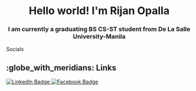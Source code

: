<h1 align="center">Hello world! I'm Rijan Opalla</h1>
<h3 align="center">I am currently a graduating BS CS-ST student from De La Salle University-Manila</h3>


<div> Socials 
  <h2> :globe_with_meridians: Links </h2>
  <div id="badges">
      <a href="https://www.linkedin.com/in/rijopalla/">
        <img src="https://img.shields.io/badge/LinkedIn-blue?style=for-the-badge&logo=linkedin&logoColor=white" alt="LinkedIn Badge"/>
      </a>
      <a href="https://www.linkedin.com/in/rijopalla/">
        <img src="![Facebook](https://img.shields.io/badge/Facebook-%231877F2.svg?style=for-the-badge&logo=Facebook&logoColor=white)" alt="Facebook Badge"/>
      </a>
  </div>
</div>





